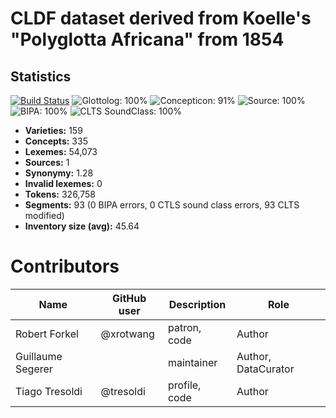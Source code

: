 # CLDF dataset derived from Koelle's "Polyglotta Africana" from 1854

## Statistics


[![Build Status](https://travis-ci.org/lexibank/polyglottaafricana.svg?branch=master)](https://travis-ci.org/lexibank/polyglottaafricana)
![Glottolog: 100%](https://img.shields.io/badge/Glottolog-100%25-brightgreen.svg "Glottolog: 100%")
![Concepticon: 91%](https://img.shields.io/badge/Concepticon-91%25-green.svg "Concepticon: 91%")
![Source: 100%](https://img.shields.io/badge/Source-100%25-brightgreen.svg "Source: 100%")
![BIPA: 100%](https://img.shields.io/badge/BIPA-100%25-brightgreen.svg "BIPA: 100%")
![CLTS SoundClass: 100%](https://img.shields.io/badge/CLTS%20SoundClass-100%25-brightgreen.svg "CLTS SoundClass: 100%")

- **Varieties:** 159
- **Concepts:** 335
- **Lexemes:** 54,073
- **Sources:** 1
- **Synonymy:** 1.28
- **Invalid lexemes:** 0
- **Tokens:** 326,758
- **Segments:** 93 (0 BIPA errors, 0 CTLS sound class errors, 93 CLTS modified)
- **Inventory size (avg):** 45.64

# Contributors

Name | GitHub user | Description | Role
--- | --- | --- | ---
Robert Forkel | @xrotwang | patron, code | Author
Guillaume Segerer | | maintainer | Author, DataCurator
Tiago Tresoldi | @tresoldi | profile, code | Author


